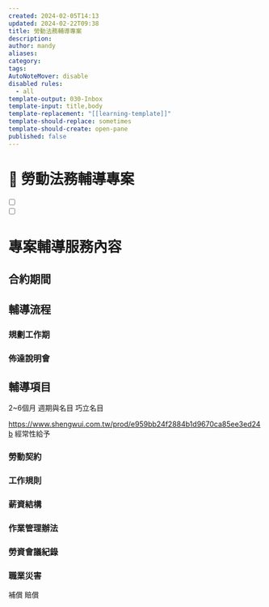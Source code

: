 ```yaml
---
created: 2024-02-05T14:13
updated: 2024-02-22T09:38
title: 勞動法務輔導專案
description: 
author: mandy
aliases: 
category: 
tags: 
AutoNoteMover: disable
disabled rules:
  - all
template-output: 030-Inbox
template-input: title,body
template-replacement: "[[learning-template]]"
template-should-replace: sometimes
template-should-create: open-pane
published: false
---
```

# 🚀 勞動法務輔導專案

- [ ] []()
- [ ] []()

# 專案輔導服務內容
## 合約期間
## 輔導流程
### 規劃工作期

### 佈達說明會
## 輔導項目
2~6個月
週期與名目
巧立名目

https://www.shengwui.com.tw/prod/e959bb24f2884b1d9670ca85ee3ed24b
經常性給予

### 勞動契約

### 工作規則
### 薪資結構
### 作業管理辦法

### 勞資會議紀錄

### 職業災害
補償
賠償